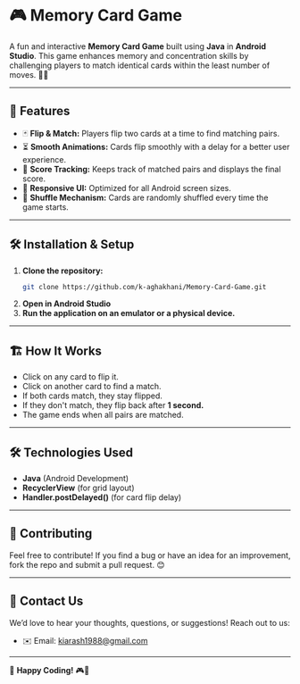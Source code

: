 # 🎮 Memory Card Game

A fun and interactive **Memory Card Game** built using **Java** in **Android Studio**. This game enhances memory and concentration skills by challenging players to match identical cards within the least number of moves. 🧠💡

---

## 🚀 Features
- 🃏 **Flip & Match:** Players flip two cards at a time to find matching pairs.
- ⏳ **Smooth Animations:** Cards flip smoothly with a delay for a better user experience.
- 🎯 **Score Tracking:** Keeps track of matched pairs and displays the final score.
- 📱 **Responsive UI:** Optimized for all Android screen sizes.
- 🔄 **Shuffle Mechanism:** Cards are randomly shuffled every time the game starts.

---

## 🛠️ Installation & Setup

1. **Clone the repository:**
   ```sh
   git clone https://github.com/k-aghakhani/Memory-Card-Game.git
   ```
2. **Open in Android Studio**
3. **Run the application on an emulator or a physical device.**

---

## 🏗️ How It Works
- Click on any card to flip it.
- Click on another card to find a match.
- If both cards match, they stay flipped.
- If they don't match, they flip back after **1 second.**
- The game ends when all pairs are matched.

---

## 🛠️ Technologies Used
- **Java** (Android Development)
- **RecyclerView** (for grid layout)
- **Handler.postDelayed()** (for card flip delay)

---

## 📌 Contributing
Feel free to contribute! If you find a bug or have an idea for an improvement, fork the repo and submit a pull request. 😊

---
## 📧 Contact Us

We’d love to hear your thoughts, questions, or suggestions! Reach out to us:

- ✉️ Email: [kiarash1988@gmail.com](mailto:kiarash1988@gmail.com)
---

💙 **Happy Coding!** 🎮🚀

